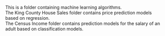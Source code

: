 This is a folder containing machine learning algorithms.<br>
The King County House Sales folder contains price prediction models based on regression.<br>
The Census Income folder contains prediction models for the salary of an adult based on classification models.
